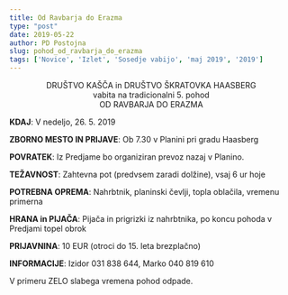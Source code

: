 ```yaml
---
title: Od Ravbarja do Erazma
type: "post"
date: 2019-05-22
author: PD Postojna
slug: pohod_od_ravbarja_do_erazma
tags: ['Novice', 'Izlet', 'Sosedje vabijo', 'maj 2019', '2019']
---
```


<center>DRUŠTVO KAŠČA in DRUŠTVO ŠKRATOVKA HAASBERG</br>
vabita na tradicionalni 5. pohod</br>
OD RAVBARJA DO ERAZMA</center>

<!--more--> 
**KDAJ**: V nedeljo, 26. 5. 2019

**ZBORNO MESTO IN PRIJAVE**: Ob 7.30 v Planini pri gradu Haasberg

**POVRATEK**: Iz Predjame bo organiziran prevoz nazaj v Planino.

**TEŽAVNOST**: Zahtevna pot (predvsem zaradi dolžine), vsaj 6 ur hoje

**POTREBNA OPREMA**: Nahrbtnik, planinski čevlji, topla oblačila, vremenu primerna

**HRANA in PIJAČA**: Pijača in prigrizki iz nahrbtnika, po koncu pohoda v Predjami topel obrok

**PRIJAVNINA**: 10 EUR (otroci do 15. leta brezplačno)

**INFORMACIJE**: Izidor 031 838 644, Marko 040 819 610

V primeru ZELO slabega vremena pohod odpade. 
